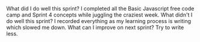 What did I do well this sprint?
I completed all the Basic Javascript free code camp and Sprint 4 concepts while juggling the craziest week.
What didn't I do well this sprint?
I recorded everything as my learning process is writing which slowed me down.
What can I improve on next sprint?
Try to write less.
